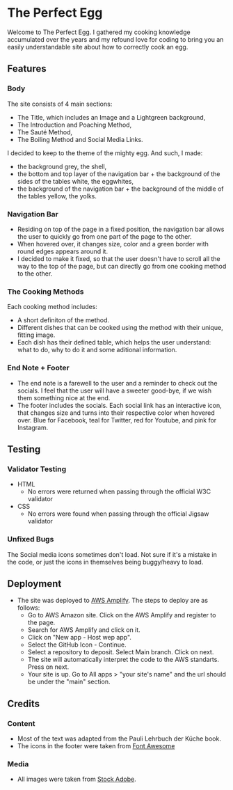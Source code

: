 # The Perfect Egg

Welcome to The Perfect Egg. I gathered my cooking knowledge accumulated over the years and my refound love for coding to bring you an easily understandable site about how to correctly cook an egg.

## Features

### Body

The site consists of 4 main sections:

- The Title, which includes an Image and a Lightgreen background,
- The Introduction and Poaching Method,
- The Sauté Method,
- The Boiling Method and Social Media Links.

I decided to keep to the theme of the mighty egg. And such, I made:

- the background grey, the shell,
- the bottom and top layer of the navigation bar + the background of the sides of the tables white, the eggwhites,
- the background of the navigation bar + the background of the middle of the tables yellow, the yolks.

### Navigation Bar

- Residing on top of the page in a fixed position, the navigation bar allows the user to quickly go from one part of the page to the other.
- When hovered over, it changes size, color and a green border with round edges appears around it.
- I decided to make it fixed, so that the user doesn't have to scroll all the way to the top of the page, but can directly go from one cooking method to the other.

### The Cooking Methods

Each cooking method includes:

- A short definiton of the method.
- Different dishes that can be cooked using the method with their unique, fitting image.
- Each dish has their defined table, which helps the user understand: what to do, why to do it and some aditional information.

### End Note + Footer

- The end note is a farewell to the user and a reminder to check out the socials. I feel that the user will have a sweeter good-bye, if we wish them something nice at the end.
- The footer includes the socials. Each social link has an interactive icon, that changes size and turns into their respective color when hovered over. Blue for Facebook, teal for Twitter, red for Youtube, and pink for Instagram.

## Testing

### Validator Testing

- HTML
  - No errors were returned when passing through the official W3C validator
- CSS
  - No errors were found when passing through the official Jigsaw validator

### Unfixed Bugs

The Social media icons sometimes don't load. Not sure if it's a mistake in the code, or just the icons in themselves being buggy/heavy to load.

## Deployment

- The site was deployed to [AWS Amplify](https://aws.amazon.com/amplify/). The steps to deploy are as follows:
  - Go to AWS Amazon site. Click on the AWS Amplify and register to the page.
  - Search for AWS Amplify and click on it.
  - Click on "New app - Host wep app".
  - Select the GitHub Icon - Continue.
  - Select a repository to deposit. Select Main branch. Click on next.
  - The site will automatically interpret the code to the AWS standarts. Press on next.
  - Your site is up. Go to All apps > "your site's name" and the url should be under the "main" section.

## Credits

### Content

- Most of the text was adapted from the Pauli Lehrbuch der Küche book.
- The icons in the footer were taken from [Font Awesome](https://fontawesome.com/)

### Media

- All images were taken from [Stock Adobe](https://stock.adobe.com).
